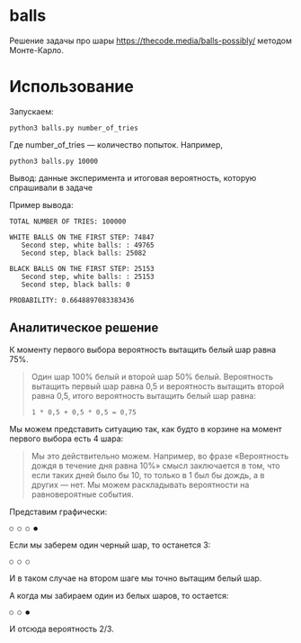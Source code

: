 # balls
Решение задачы про шары https://thecode.media/balls-possibly/ методом Монте-Карло.

# Использование
Запускаем:
```
python3 balls.py number_of_tries
```
Где number_of_tries — количество попыток. Например,
```
python3 balls.py 10000
```

Вывод: данные эксперимента и итоговая вероятность, которую спрашивали в задаче

Пример вывода:
```
TOTAL NUMBER OF TRIES: 100000

WHITE BALLS ON THE FIRST STEP: 74847
   Second step, white balls: : 49765
   Second step, black balls: 25082

BLACK BALLS ON THE FIRST STEP: 25153
   Second step, white balls: : 25153
   Second step, black balls: 0

PROBABILITY: 0.6648897083383436
```

## Аналитическое решение

К моменту первого выбора вероятность вытащить белый шар равна 75%.

> Один шар 100% белый и второй шар 50% белый. Вероятность вытащить первый шар равна 0,5 и вероятность вытащить второй равна 0,5, итого вероятность вытащить белый шар равна:
>
>`1 * 0,5 + 0,5 * 0,5 = 0,75`
>
Мы можем представить ситуацию так, как будто в корзине на момент первого выбора есть 4 шара:
> Мы это действительно можем. Например, во фразе «Вероятность дождя в течение дня равна 10%» смысл заключается в том, что если таких дней было бы 10, то только в 1 был бы дождь, а в других — нет. Мы можем раскладывать вероятности на равновероятные события.

Представим графически:

`○ ○ ○ ●`

Если мы заберем один черный шар, то останется 3:

`○ ○ ○`

И в таком случае на втором шаге мы точно вытащим белый шар.

А когда мы забираем один из белых шаров, то остается:

`○ ○ ●`

И отсюда вероятность 2/3.
